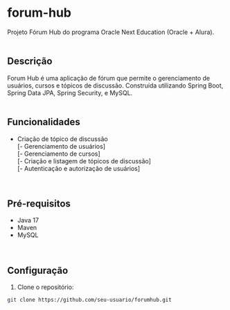 # forum-hub
Projeto Fórum Hub do programa Oracle Next Education (Oracle + Alura).
<br>
<br>

## Descrição

Forum Hub é uma aplicação de fórum que permite o gerenciamento de usuários, cursos e tópicos de discussão.
Construída utilizando Spring Boot, Spring Data JPA, Spring Security, e MySQL.
<br>
<br>

## Funcionalidades

- Criação de tópico de discussão <br>
[- Gerenciamento de usuários]<br>
[- Gerenciamento de cursos]<br>
[- Criação e listagem de tópicos de discussão]<br>
[- Autenticação e autorização de usuários]
<br>

## Pré-requisitos

- Java 17
- Maven
- MySQL
<br>

## Configuração

1. Clone o repositório:

```bash
git clone https://github.com/seu-usuario/forumhub.git
